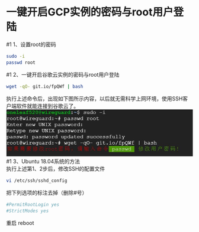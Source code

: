 # 一键开启GCP实例的密码与root用户登陆
#1 1、设置root的密码
```bash
sudo -i
passwd root
```
#1 2、一键开启谷歌云实例的密码与root用户登陆
```bash
wget -qO- git.io/fpQWf | bash
```
执行上述命令后，出现如下图所示内容，以后就无需科学上网环境，使用SSH客户端软件就能连接到谷歌云了。  
![avatar](gcproot.jpg)
#1 3、Ubuntu 18.04系统的方法   
执行上述第1、2步后，修改SSH的配置文件
```bash
vi /etc/ssh/sshd_config
```
把下列选项的标注去掉（删除#号）
```bash
#PermitRootLogin yes 
#StrictModes yes
```
重启 reboot
